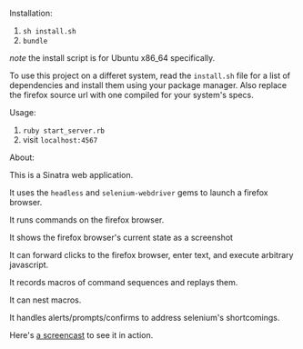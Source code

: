 Installation:

 1. `sh install.sh`
 2. `bundle`

  _note_ the install script is for Ubuntu x86_64 specifically.
  
  To use this project on a differet system, read the `install.sh` file for a list of dependencies and install them using
  your package manager. Also replace the firefox source url with one compiled for your system's specs.

Usage:

 1. `ruby start_server.rb`
 2. visit `localhost:4567`

About:

  This is a Sinatra web application.
  
  It uses the `headless` and `selenium-webdriver` gems to launch a firefox browser.
  
  It runs commands on the firefox browser.
  
  It shows the firefox browser's current state as a screenshot
  
  It can forward clicks to the firefox browser, enter text, and execute arbitrary javascript.
  
  It records macros of command sequences and replays them.
  
  It can nest macros.
  
  It handles alerts/prompts/confirms to address selenium's shortcomings.
  
Here's [a screencast](https://www.youtube.com/watch?v=9h89fxNTt7s) to see it in action.
